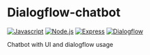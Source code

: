 # Dialogflow-chatbot

[![Javascript](https://img.shields.io/badge/Javascript-lightgrey?style=for-the-badge&logo=javascript&logoColor=black)](https://www.javascript.com)
[![Node.js](https://img.shields.io/badge/Node.js-lightgrey?style=for-the-badge&logo=nodedotjs&logoColor=black)](https://nodejs.org/en/)
[![Express](https://img.shields.io/badge/Express-lightgrey?style=for-the-badge&logo=Express&logoColor=black)](https://expressjs.com)
[![Dialogflow](https://img.shields.io/badge/Dialogflow-lightgrey?style=for-the-badge&logo=dialogflow&logoColor=black)](https://dialogflow.cloud.google.com)

Chatbot with UI and dialogflow usage

